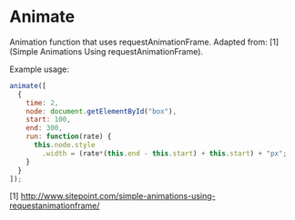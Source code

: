 Animate
=======

Animation function that uses requestAnimationFrame. Adapted from: [1](Simple Animations Using requestAnimationFrame).

Example usage: 

```JavaScript
animate([
  {
    time: 2,
    node: document.getElementById("box"),
    start: 100,
    end: 300,
    run: function(rate) {
      this.node.style
        .width = (rate*(this.end - this.start) + this.start) + "px";
    }
  }
]);
```
[1] http://www.sitepoint.com/simple-animations-using-requestanimationframe/
